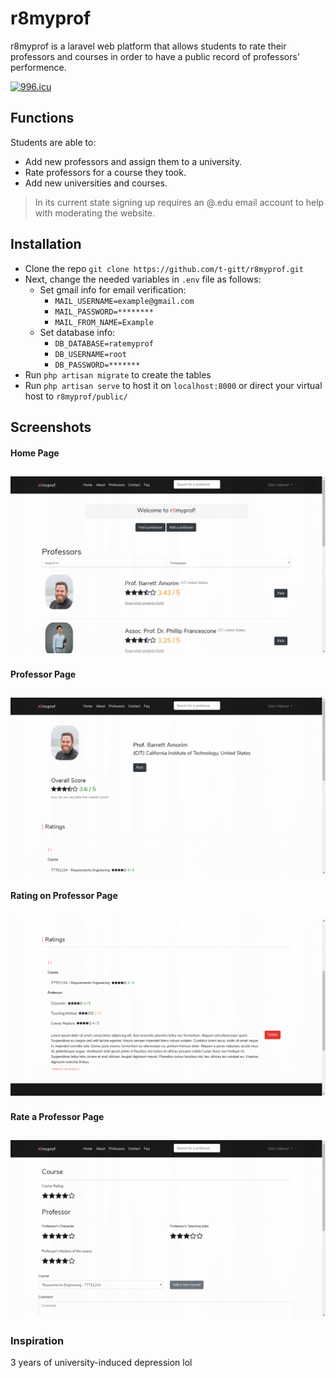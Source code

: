 # r8myprof
r8myprof is a laravel web platform that allows students to rate their professors and courses in order to have a public record of professors' performence.

[![996.icu](https://img.shields.io/badge/link-996.icu-red.svg)](https://996.icu/#/en_US)

## Functions
Students are able to:
* Add new professors and assign them to a university.
* Rate professors for a course they took.
* Add new universities and courses.

> In its current state signing up requires an @.edu email account to help with moderating the website.

## Installation
* Clone the repo `git clone https://github.com/t-gitt/r8myprof.git`
* Next, change the needed variables in `.env` file as follows:
    * Set gmail info for email verification:
        * `MAIL_USERNAME=example@gmail.com`
        * `MAIL_PASSWORD=********` 
        * `MAIL_FROM_NAME=Example`
    * Set database info:
        * `DB_DATABASE=ratemyprof`
        * `DB_USERNAME=root`
        * `DB_PASSWORD=*******`
* Run `php artisan migrate` to create the tables
* Run `php artisan serve` to host it on `localhost:8000` or direct your virtual host to `r8myprof/public/`

## Screenshots
#### Home Page
![Alt text](/Screenshots/1.png?raw=true "Home Page")
---
#### Professor Page
![Alt text](/Screenshots/2.png?raw=true "Professor Page")
---
#### Rating on Professor Page
![Alt text](/Screenshots/3.png?raw=true "Rating Display")
---
#### Rate a Professor Page
![Alt text](/Screenshots/4.png?raw=true "Rating")
---
### Inspiration
3 years of university-induced depression lol
